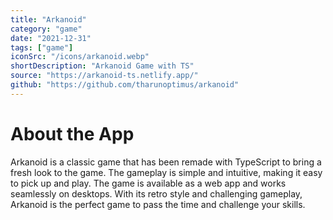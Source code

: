 ```yaml
---
title: "Arkanoid"
category: "game"
date: "2021-12-31"
tags: ["game"]
iconSrc: "/icons/arkanoid.webp"
shortDescription: "Arkanoid Game with TS"
source: "https://arkanoid-ts.netlify.app/"
github: "https://github.com/tharunoptimus/arkanoid"
---
```


# About the App

Arkanoid is a classic game that has been remade with TypeScript to bring a fresh look to the game. The gameplay is simple and intuitive, making it easy to pick up and play. The game is available as a web app and works seamlessly on desktops. With its retro style and challenging gameplay, Arkanoid is the perfect game to pass the time and challenge your skills.